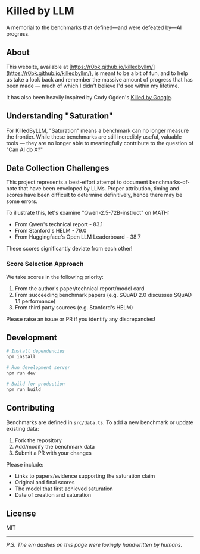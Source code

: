 # Killed by LLM

A memorial to the benchmarks that defined—and were defeated by—AI progress.

## About

This website, available at [https://r0bk.github.io/killedbyllm/](https://r0bk.github.io/killedbyllm/), is meant to be a bit of fun, and to help us take a look back and remember the massive amount of progress that has been made — much of which I didn't believe I'd see within my lifetime.

It has also been heavily inspired by Cody Ogden's [Killed by Google](https://killedbygoogle.com).

## Understanding "Saturation"

For KilledByLLM, "Saturation" means a benchmark can no longer measure the frontier. While these benchmarks are still incredibly useful, valuable tools — they are no longer able to meaningfully contribute to the question of "Can AI do X?"

## Data Collection Challenges

This project represents a best-effort attempt to document benchmarks-of-note that have been enveloped by LLMs. Proper attribution, timing and scores have been difficult to determine definitively, hence there may be some errors.

To illustrate this, let's examine "Qwen-2.5-72B-instruct" on MATH:
- From Qwen's technical report - 83.1
- From Stanford's HELM - 79.0
- From Huggingface's Open LLM Leaderboard - 38.7

These scores significantly deviate from each other!

### Score Selection Approach

We take scores in the following priority:

1. From the author's paper/technical report/model card
2. From succeeding benchmark papers (e.g. SQuAD 2.0 discusses SQuAD 1.1 performance)
3. From third party sources (e.g. Stanford's HELM)

Please raise an issue or PR if you identify any discrepancies!

## Development

```bash
# Install dependencies
npm install

# Run development server
npm run dev

# Build for production
npm run build
```

## Contributing

Benchmarks are defined in `src/data.ts`. To add a new benchmark or update existing data:

1. Fork the repository
2. Add/modify the benchmark data
3. Submit a PR with your changes

Please include:
- Links to papers/evidence supporting the saturation claim
- Original and final scores
- The model that first achieved saturation
- Date of creation and saturation

## License

MIT

---
*P.S. The em dashes on this page were lovingly handwritten by humans.*
